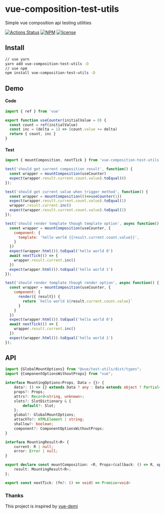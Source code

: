 # vue-composition-test-utils
Simple vue composition api testing utilities

[![Actions Status](https://github.com/ariesjia/vue-composition-test-utils/workflows/Node%20CI/badge.svg)](https://github.com/ariesjia/vue-composition-test-utils/actions)
[![NPM](https://img.shields.io/npm/v/vue-composition-test-utils.svg)](https://www.npmjs.com/package/vue-composition-test-utils)
[![license](https://badgen.net/badge/license/MIT/blue)](https://github.com/ariesjia/vue-composition-test-utils/blob/master/LICENSE)


## Install
```bash
// use yarn
yarn add vue-composition-test-utils -D
// use npm
npm install vue-composition-test-utils -D
```

## Demo

#### Code

```js
import { ref } from 'vue'

export function useCounter(initialValue = 0) {
  const count = ref(initialValue)
  const inc = (delta = 1) => (count.value += delta)
  return { count, inc }
}
```

#### Test

```js
import { mountComposition, nextTick } from 'vue-composition-test-utils'

test('should get current composition result', function() {
  const wrapper = mountComposition(useCounter)
  expect(wrapper.result.current.count.value).toEqual(0)
});

test('should get current value when trigger method', function() {
  const wrapper = mountComposition(()=>useCounter(1))
  expect(wrapper.result.current.count.value).toEqual(1)
  wrapper.result.current.inc()
  expect(wrapper.result.current.count.value).toEqual(2)
});

test('should render template though template option', async function() {
  const wrapper = mountComposition(useCounter, {
    component: {
      template: 'hello world {{result.current.count.value}}',
    }
  })
  expect(wrapper.html()).toEqual('hello world 0')
  await nextTick(() => {
    wrapper.result.current.inc()
  })
  expect(wrapper.html()).toEqual('hello world 1')
});

test('should render template though render option', async function() {
  const wrapper = mountComposition(useCounter, {
    component: {
      render({ result}) {
        return `hello world ${result.current.count.value}`
      }
    }
  })
  expect(wrapper.html()).toEqual('hello world 0')
  await nextTick(() => {
    wrapper.result.current.inc()
  })
  expect(wrapper.html()).toEqual('hello world 1')
});
```

## API

```typescript
import {GlobalMountOptions} from "@vue/test-utils/dist/types";
import {ComponentOptionsWithoutProps} from "vue";

interface MountingOptions<Props, Data = {}> {
    data?: () => {} extends Data ? any : Data extends object ? Partial<Data> : any;
    props?: Props;
    attrs?: Record<string, unknown>;
    slots?: SlotDictionary & {
        default?: Slot;
    };
    global?: GlobalMountOptions;
    attachTo?: HTMLElement | string;
    shallow?: boolean;
    component?: ComponentOptionsWithoutProps;
}

interface MountingResult<R> {
    current: R | null;
    error: Error | null;
}

export declare const mountComposition: <R, Props>(callback: () => R, options?: MountingOptions<never>) => import("@vue/test-utils").VueWrapper<import("vue").ComponentPublicInstance<Props, {}, {}, {}, {}, Record<string, any>, import("vue").VNodeProps & Props, {}, false, import("vue").ComponentOptionsBase<any, any, any, any, any, any, any, any, any, {}>>> & {
    result: MountingResult<R>;
};

export const nextTick: (fn?: () => void) => Promise<void>
```


### Thanks

This project is inspired by [vue-demi](https://github.com/antfu/vue-demi)
